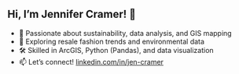 ## Hi, I’m Jennifer Cramer! 👋  
- 🌱 Passionate about sustainability, data analysis, and GIS mapping  
- 🔎 Exploring resale fashion trends and environmental data  
- 🛠️ Skilled in ArcGIS, Python (Pandas), and data visualization  
- 📫 Let’s connect! [linkedin.com/in/jen-cramer](https://www.linkedin.com/in/jen-cramer/)  



